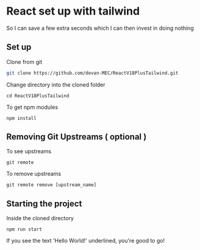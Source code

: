 
# React set up with tailwind

So I can save a few extra seconds which I can then invest in doing nothing




## Set up


Clone from git
```bash
git clone https://github.com/devan-MEC/ReactV18PlusTailwind.git
```
Change directory into the cloned folder
```
cd ReactV18PlusTailwind
```
To get npm modules
```
npm install
```

## Removing Git Upstreams ( optional )
To see upstreams
```
git remote
```

To remove upstreams
```
git remote remove [upstream_name]
```

## Starting the project
Inside the cloned directory
```
npm run start
```
If you see the text 'Hello World!' underlined, you're good to go!

